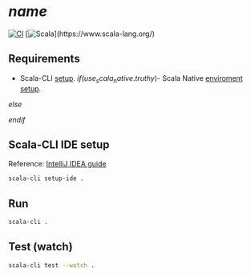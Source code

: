 # $name$

[![CI](https://github.com/$github_org$/$repo_name$/actions/workflows/ci.yml/badge.svg)](https://github.com/$github_org$/$repo_name$/actions/workflows/ci.yml)
[![Scala](https://img.shields.io/badge/Scala-$if(use_scala_3.truthy)$3$else$2.13$endif$-%23DC322F?style=flat&labelColor=%23383838&logo=Scala&logoColor=%23DC322F&logoWidth=12&cacheSeconds=3600)](https://www.scala-lang.org/)

## Requirements

- Scala-CLI [setup](https://scala-cli.virtuslab.org/install).
$if(use_scala_native.truthy)$- Scala Native [enviroment setup](https://scala-native.org/en/stable/user/setup.html).

$else$

$endif$
## Scala-CLI IDE setup

Reference: [IntelliJ IDEA guide](https://scala-cli.virtuslab.org/docs/cookbooks/ide/intellij/)

```bash
scala-cli setup-ide .
```

## Run

```bash
scala-cli .
```

## Test (watch)

```bash
scala-cli test --watch .
```
